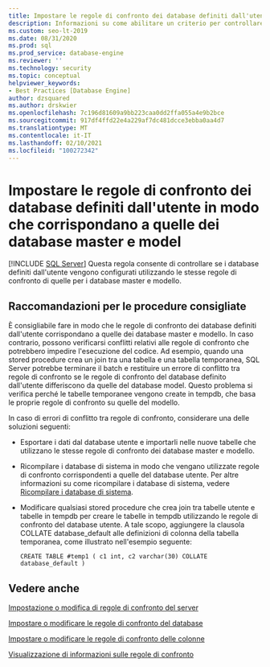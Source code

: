 ```yaml
---
title: Impostare le regole di confronto dei database definiti dall'utente in modo che corrispondano a quelle dei database master e model
description: Informazioni su come abilitare un criterio per controllare se le regole di confronto dei database definiti dall'utente e dei database di sistema sono le stesse.
ms.custom: seo-lt-2019
ms.date: 08/31/2020
ms.prod: sql
ms.prod_service: database-engine
ms.reviewer: ''
ms.technology: security
ms.topic: conceptual
helpviewer_keywords:
- Best Practices [Database Engine]
author: dzsquared
ms.author: drskwier
ms.openlocfilehash: 7c196d81609a9bb223caa0dd2ffa055a4e9b2bce
ms.sourcegitcommit: 917df4ffd22e4a229af7dc481dcce3ebba0aa4d7
ms.translationtype: MT
ms.contentlocale: it-IT
ms.lasthandoff: 02/10/2021
ms.locfileid: "100272342"
---
```

# <a name="set-the-collation-of-user-defined-databases-to-match-master-and-model-databases"></a>Impostare le regole di confronto dei database definiti dall'utente in modo che corrispondano a quelle dei database master e model
 [!INCLUDE [SQL Server](../../includes/applies-to-version/sqlserver.md)]
  Questa regola consente di controllare se i database definiti dall'utente vengono configurati utilizzando le stesse regole di confronto di quelle per i database master e modello.
  
## <a name="best-practices-recommendations"></a>Raccomandazioni per le procedure consigliate  
 È consigliabile fare in modo che le regole di confronto dei database definiti dall'utente corrispondano a quelle dei database master e modello. In caso contrario, possono verificarsi conflitti relativi alle regole di confronto che potrebbero impedire l'esecuzione del codice. Ad esempio, quando una stored procedure crea un join tra una tabella e una tabella temporanea, SQL Server potrebbe terminare il batch e restituire un errore di conflitto tra regole di confronto se le regole di confronto del database definito dall'utente differiscono da quelle del database model. Questo problema si verifica perché le tabelle temporanee vengono create in tempdb, che basa le proprie regole di confronto su quelle del modello.

  In caso di errori di conflitto tra regole di confronto, considerare una delle soluzioni seguenti:

  - Esportare i dati dal database utente e importarli nelle nuove tabelle che utilizzano le stesse regole di confronto dei database master e modello.

  - Ricompilare i database di sistema in modo che vengano utilizzate regole di confronto corrispondenti a quelle del database utente. Per altre informazioni su come ricompilare i database di sistema, vedere [Ricompilare i database di sistema](../databases/rebuild-system-databases.md).

  - Modificare qualsiasi stored procedure che crea join tra tabelle utente e tabelle in tempdb per creare le tabelle in tempdb utilizzando le regole di confronto del database utente. A tale scopo, aggiungere la clausola COLLATE database_default alle definizioni di colonna della tabella temporanea, come illustrato nell'esempio seguente:
  
    ```
    CREATE TABLE #temp1 ( c1 int, c2 varchar(30) COLLATE database_default )
    ```

## <a name="see-also"></a>Vedere anche
  
 [Impostazione o modifica di regole di confronto del server](../collations/set-or-change-the-server-collation.md)  

 [Impostare o modificare le regole di confronto del database](../collations/set-or-change-the-database-collation.md)

 [Impostare o modificare le regole di confronto delle colonne](../collations/set-or-change-the-column-collation.md)
 
 [Visualizzazione di informazioni sulle regole di confronto](../collations/view-collation-information.md)    
  
  
